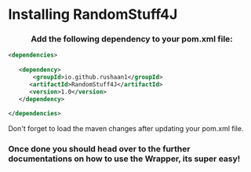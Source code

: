 <h1>Installing RandomStuff4J</h1>
<h3><center>Add the following dependency to your pom.xml file:</center></h3>

```xml
<dependencies>
      
   <dependency>
       <groupId>io.github.rushaan1</groupId>
      <artifactId>RandomStuff4J</artifactId>
      <version>1.0</version>
   </dependency>
      
</dependencies>
```
Don't forget to load the maven changes after updating your pom.xml file.

<h3>Once done you should head over to the further documentations on how to use the Wrapper, its super easy!</h3>

